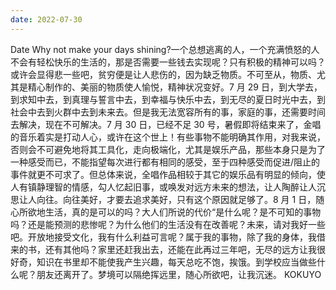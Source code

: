 ```yaml
---
date: 2022-07-30
---
```


Date
Why not make your days shining?一个总想逃离的人，一个充满愤怒的人不会有轻松快乐的生活的，那是否需要一些钱去实现呢？只有积极的精神可以吗？或许会显得悲一些吧，贫穷便是让人悲伤的，因为缺乏物质。不可至从，物质、尤其是精心制作的、美丽的物质使人愉悦，精神状况变好。7 月 29 日，到大学去，到求知中去，到真理与誓言中去，到幸福与快乐中去，到无尽的夏日时光中去，到社会中去到火群中去到未来去。但是我无法宽容所有的事，家庭的事，还需要时间去解决，现在不可解决。7 月 30 日，已经不足 30 号，暑假即将结束来了，金唱的音乐着实是打动人心，或许在这个世上！有些事物不能明确其作用，对我来说，否则会不可避免地将其工具化，走向极端化，尤其是娱乐产品，那些本身只是为了一种感受而已，不能指望每次进行都有相同的感受，至于四种感受而促进/阻止的事件就更不可求了。但总体来说，全唱作品相较于其它的娱乐品有明显的倾向，使人有镇静理智的情感，勾人忆起旧事，或唤发对远方未来的想法，让人陶醉让人沉思让人向往。向往美好，才要去追求美好，只有这个原因就足够了。8 月 1 日，随心所欲地生活，真的是可以的吗？大人们所说的代价“是什么呢？是不可知的事物吗？还是能预测的悲惨呢？为什么他们的生活没有在改善呢？未来，请对我好一些吧。开放地接受文化，我有什么利益可言呢？属于我的事物，除了我的身体，我借来的书，还有其他吗？家里还赶我出去，还能在此再过三年吧，无尽的远方让我很好奇，知识在书里却不能使我产生兴趣，每天总吃不饱，挨饿。到学校应当做些什么呢？朋友还离开了。梦境可以隔绝挥远里，随心所欲吧，让我沉迷。 KOKUYO
